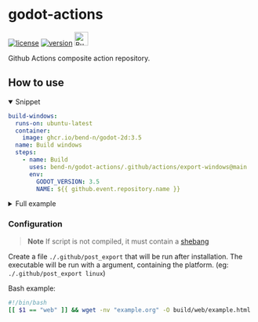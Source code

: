 # godot-actions

[![license](https://img.shields.io/badge/License-MIT-blue?style=for-the-badge)](https://github.com/bend-n/godot-actions/blob/main/LICENSE "License")
[![version](https://img.shields.io/badge/>3.5-blue?logo=godot-engine&logoColor=white&label=godot&style=for-the-badge)](https://godotengine.org)
<a href='https://ko-fi.com/bendn' title='Buy me a coffee' target='_blank'><img height='28' src='https://storage.ko-fi.com/cdn/brandasset/kofi_button_red.png' alt='Buy me a coffee'> </a>

Github Actions composite action repository.

## How to use

<details open>
<summary>Snippet</summary>

```yaml
build-windows:
  runs-on: ubuntu-latest
  container:
    image: ghcr.io/bend-n/godot-2d:3.5
  name: Build windows
  steps:
    - name: Build
      uses: bend-n/godot-actions/.github/actions/export-windows@main
      env:
        GODOT_VERSION: 3.5
        NAME: ${{ github.event.repository.name }}
```

</details>

<details>
<summary>Full example</summary>

> **Note**
> This is a copy of [godot-template/.github/workflows/export.yml](https://github.com/bend-n/godot-template/blob/99d8c0c9b376456b6ded812b47b7a8d3b64e15d9/.github/workflows/export.yml)

```yaml
name: "export"
on:
  workflow_dispatch:
  push:
    paths:
      - "**.gd"
      - "**.tscn"
      - "**.import"
      - "**.tres"
      - "**.ttf"
      - ".github/workflows/export.yml"
      - "export_presets.cfg"
    branches:
      - main

env:
  GODOT_VERSION: 3.5
  NAME: ${{ github.event.repository.name }}

jobs:
  export:
    runs-on: ubuntu-latest
    container:
      image: ghcr.io/bend-n/godot-2d:3.5
    name: ${{ matrix.name }}
    strategy:
      matrix:
        include:
          - name: Windows export
            platform: windows

          - name: Linux export
            platform: linux

          - name: Mac export
            platform: mac

          - name: Web export
            platform: web

          - name: Android export
            platform: android

    steps:
      - name: Build (Windows)
        if: matrix.platform == 'windows'
        uses: bend-n/godot-actions/.github/actions/export-windows@main

      - name: Build (Linux)
        if: matrix.platform == 'linux'
        uses: bend-n/godot-actions/.github/actions/export-linux@main

      - name: Build (Mac)
        if: matrix.platform == 'mac'
        uses: bend-n/godot-actions/.github/actions/export-mac@main

      - name: Build (Web)
        if: matrix.platform == 'web'
        uses: bend-n/godot-actions/.github/actions/export-web@main

      - name: Build (Android)
        if: matrix.platform == 'android'
        uses: bend-n/godot-actions/.github/actions/export-android@main
        with:
          android-keystore-base64: ${{ secrets.ANDROID_KEYSTORE_BASE64 }}
          android-password: ${{ secrets.ANDROID_KEYSTORE_PASSWORD }}

  push-itch:
    needs: [export]
    name: Push to itch.io
    runs-on: ubuntu-20.04
    steps:
      - name: Check for api key
        id: secret
        run: echo '::set-output name=secret::${{ secrets.BUTLER_CREDENTIALS }}'

      - name: Push
        if: steps.secret.outputs.secret
        uses: bend-n/godot-actions/.github/actions/itch-push@main
        with:
          api-key: ${{ secrets.BUTLER_CREDENTIALS }}
```

</details>

### Configuration

> **Note** If script is not compiled, it must contain a [shebang](<https://en.wikipedia.org/wiki/Shebang_(Unix)>)

Create a file `./.github/post_export` that will be run after installation. The executable will be run with a argument, containing the platform. (eg: `./.github/post_export linux`)

Bash example:

```bash
#!/bin/bash
[[ $1 == "web" ]] && wget -nv "example.org" -O build/web/example.html
```
